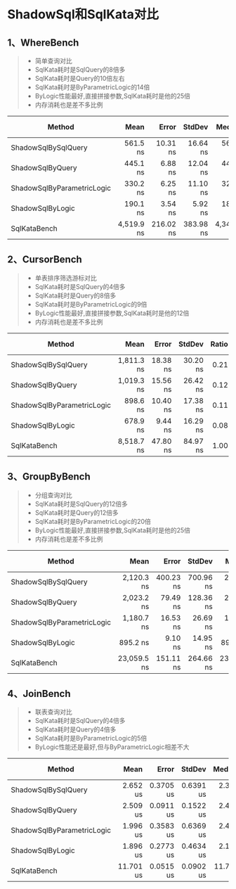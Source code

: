 ﻿# ShadowSql和SqlKata对比

## 1、WhereBench
>* 简单查询对比
>* SqlKata耗时是SqlQuery的8倍多
>* SqlKata耗时是Query的10倍左右
>* SqlKata耗时是ByParametricLogic的14倍
>* ByLogic性能最好,直接拼接参数,SqlKata耗时是他的25倍
>* 内存消耗也是差不多比例

| Method                     | Mean       | Error     | StdDev    | Median     | Ratio | RatioSD | Gen0   | Allocated | Alloc Ratio |
|--------------------------- |-----------:|----------:|----------:|-----------:|------:|--------:|-------:|----------:|------------:|
| ShadowSqlBySqlQuery        |   561.5 ns |  10.31 ns |  16.64 ns |   560.8 ns |  0.13 |    0.01 |      - |    1680 B |        0.13 |
| ShadowSqlByQuery           |   445.1 ns |   6.88 ns |  12.04 ns |   443.1 ns |  0.10 |    0.01 |      - |    1488 B |        0.12 |
| ShadowSqlByParametricLogic |   330.2 ns |   6.25 ns |  11.10 ns |   328.6 ns |  0.07 |    0.01 |      - |    1112 B |        0.09 |
| ShadowSqlByLogic           |   190.1 ns |   3.54 ns |   5.92 ns |   188.1 ns |  0.04 |    0.00 |      - |     608 B |        0.05 |
| SqlKataBench               | 4,519.9 ns | 216.02 ns | 383.98 ns | 4,347.3 ns |  1.01 |    0.11 | 0.7000 |   12712 B |        1.00 |

## 2、CursorBench
>* 单表排序筛选游标对比
>* SqlKata耗时是SqlQuery的4倍多
>* SqlKata耗时是Query的8倍多
>* SqlKata耗时是ByParametricLogic的9倍
>* ByLogic性能最好,直接拼接参数,SqlKata耗时是他的12倍
>* 内存消耗也是差不多比例

| Method                     | Mean       | Error    | StdDev   | Ratio | Gen0   | Allocated | Alloc Ratio |
|--------------------------- |-----------:|---------:|---------:|------:|-------:|----------:|------------:|
| ShadowSqlBySqlQuery        | 1,811.3 ns | 18.38 ns | 30.20 ns |  0.21 | 0.1000 |   2.45 KB |        0.13 |
| ShadowSqlByQuery           | 1,019.3 ns | 15.56 ns | 26.42 ns |  0.12 | 0.1000 |   2.28 KB |        0.12 |
| ShadowSqlByParametricLogic |   898.6 ns | 10.40 ns | 17.38 ns |  0.11 | 0.1000 |   1.99 KB |        0.10 |
| ShadowSqlByLogic           |   678.9 ns |  9.44 ns | 16.29 ns |  0.08 |      - |   1.38 KB |        0.07 |
| SqlKataBench               | 8,518.7 ns | 47.80 ns | 84.97 ns |  1.00 | 1.1000 |  19.08 KB |        1.00 |

## 3、GroupByBench
>* 分组查询对比
>* SqlKata耗时是SqlQuery的12倍多
>* SqlKata耗时是Query的12倍多
>* SqlKata耗时是ByParametricLogic的20倍
>* ByLogic性能最好,直接拼接参数,SqlKata耗时是他的25倍
>* 内存消耗也是差不多比例

| Method                     | Mean        | Error     | StdDev    | Median      | Ratio | RatioSD | Gen0   | Allocated | Alloc Ratio |
|--------------------------- |------------:|----------:|----------:|------------:|------:|--------:|-------:|----------:|------------:|
| ShadowSqlBySqlQuery        |  2,120.3 ns | 400.23 ns | 700.96 ns |  2,461.4 ns |  0.09 |    0.03 | 0.2000 |   4.05 KB |        0.06 |
| ShadowSqlByQuery           |  2,023.2 ns |  79.49 ns | 128.36 ns |  2,005.2 ns |  0.09 |    0.01 | 0.2000 |   3.63 KB |        0.06 |
| ShadowSqlByParametricLogic |  1,180.7 ns |  16.53 ns |  26.69 ns |  1,176.2 ns |  0.05 |    0.00 | 0.1000 |   2.96 KB |        0.05 |
| ShadowSqlByLogic           |    895.2 ns |   9.10 ns |  14.95 ns |    895.8 ns |  0.04 |    0.00 | 0.1000 |   2.18 KB |        0.03 |
| SqlKataBench               | 23,059.5 ns | 151.11 ns | 264.66 ns | 23,003.6 ns |  1.00 |    0.02 | 3.7000 |  63.46 KB |        1.00 |

## 4、JoinBench
>* 联表查询对比
>* SqlKata耗时是SqlQuery的4倍多
>* SqlKata耗时是Query的4倍多
>* SqlKata耗时是ByParametricLogic的5倍
>* ByLogic性能还是最好,但与ByParametricLogic相差不大

| Method                     | Mean      | Error     | StdDev    | Median    | Ratio | RatioSD | Gen0   | Allocated | Alloc Ratio |
|--------------------------- |----------:|----------:|----------:|----------:|------:|--------:|-------:|----------:|------------:|
| ShadowSqlBySqlQuery        |  2.652 us | 0.3705 us | 0.6391 us |  2.380 us |  0.23 |    0.05 | 0.3000 |    5.3 KB |        0.20 |
| ShadowSqlByQuery           |  2.509 us | 0.0911 us | 0.1522 us |  2.430 us |  0.21 |    0.01 | 0.3000 |    5.3 KB |        0.20 |
| ShadowSqlByParametricLogic |  1.996 us | 0.3583 us | 0.6369 us |  2.417 us |  0.17 |    0.05 | 0.2000 |   3.38 KB |        0.13 |
| ShadowSqlByLogic           |  1.896 us | 0.2773 us | 0.4634 us |  2.116 us |  0.16 |    0.04 | 0.1000 |   2.75 KB |        0.11 |
| SqlKataBench               | 11.701 us | 0.0515 us | 0.0902 us | 11.704 us |  1.00 |    0.01 | 1.5000 |  25.89 KB |        1.00 |

